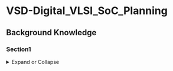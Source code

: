 # VSD-Digital_VLSI_SoC_Planning

## Background Knowledge

### Section1
<details>
  <summary>
Expand or Collapse
  </summary>

#### Package

#### Chip

#### ISA

#### Open-source Implementation

#### OpenLANE Open-source ASIC Design Implementation Flow

#### Implementation
